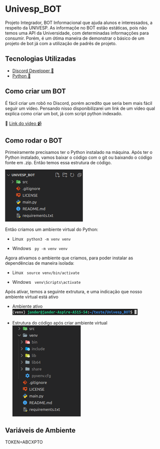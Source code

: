 # Univesp_BOT
Projeto Integrador, BOT Informacional que ajuda alunos e interessados, a respeito da UNIVESP.
As informaçõe no BOT estão estáticas, pois não temos uma API da Universidade, com determinadas informaçções para consumir. Porém, é um ótima maneira de demonstrar o básico de um projeto de bot já com a utilização de padrẽs de projeto. 

## Tecnologias Utilizadas 
* [Discord Developer 💬](https://discord.com/developers/applications)
* [Python 🐍](https://www.python.org/)

## Como criar um BOT  
É fácil criar um robô no Discord, porém acredito que seria bem mais fácil seguir um vídeo. Pensando nisso disponibilizarei um link de um vídeo qual explica como criar um bot, já com script python indexado. 

📎 [Link do video 📹](https://www.youtube.com/watch?v=Pi5I-vVxPZw)

## Como rodar o BOT 
Primeiramente precisamos ter o Python instalado na máquina. 
Após ter o Python instalado, vamos baixar o código com o git ou baixando o código fonte em .zip.
Então temos essa estrutura de código.

![Estrutura do Código](https://github.com/janderteodoro/Univesp_BOT/blob/master/img/codeStructure.png?raw=true)

Então criamos um ambiente virtual do Python: 

* Linux 
&nbsp;
`python3 -m venv venv`

* Windows
&nbsp; 
`py -m venv venv`

Agora ativamos o ambiente que criamos, para poder instalar as dependências de maneira isolada:

* Linux
&nbsp; 
`source venv/bin/activate`

* Windows
&nbsp; 
`venv\Scripts\activate`

Após ativar, temos a seguinte extrutura, e uma indicação que nosso ambiente virtual está ativo

* Ambiente ativo
&nbsp;
![Ambiente Ativo](https://github.com/janderteodoro/Univesp_BOT/blob/master/img/Captura%20de%20Tela-20220326144137-409x20.png?raw=true)

* Estrutura do código após criar ambiente virtual
&nbsp;
![Estutura atualizada](https://github.com/janderteodoro/Univesp_BOT/blob/master/img/Captura%20de%20Tela-20220326144440-223x297.png?raw=true)
## Variáveis de Ambiente 
TOKEN=ABCXPTO